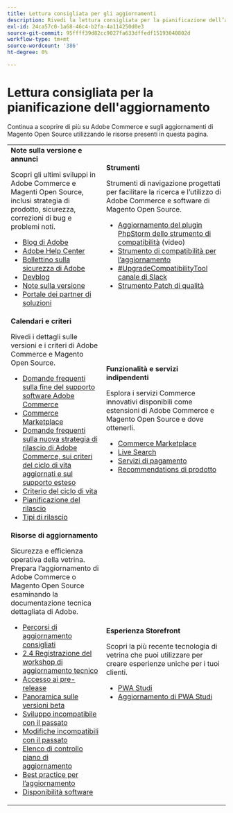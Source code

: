 ```yaml
---
title: Lettura consigliata per gli aggiornamenti
description: Rivedi la lettura consigliata per la pianificazione dell’aggiornamento Adobe Commerce.
exl-id: 24ca57c0-1a68-46c4-b2fa-4a114250d0e3
source-git-commit: 95ffff39d82cc9027fa633dffedf15193040802d
workflow-type: tm+mt
source-wordcount: '386'
ht-degree: 0%

---
```


# Lettura consigliata per la pianificazione dell&#39;aggiornamento

Continua a scoprire di più su Adobe Commerce e sugli aggiornamenti di Magento Open Source utilizzando le risorse presenti in questa pagina.

<table>
  <tbody>
    <tr>
      <td><strong>Note sulla versione e annunci</strong>
        <p>Scopri gli ultimi sviluppi in Adobe Commerce e Magenti Open Source, inclusi strategia di prodotto, sicurezza, correzioni di bug e problemi noti.</p>
          <ul>
            <li><a href="https://blog.adobe.com/">Blog di Adobe</a></li>
            <li><a href="https://experienceleague.adobe.com/docs/commerce-knowledge-base/kb/overview.html">Adobe Help Center</a></li>
            <li><a href="https://helpx.adobe.com/security/products/magento/apsb22-12.html">Bollettino sulla sicurezza di Adobe</a></li>
            <li><a href="https://community.magento.com/t5/Magento-DevBlog/bg-p/devblog">Devblog</a></li>
            <li><a href="https://experienceleague.adobe.com/docs/commerce-operations/release/notes/overview.html">Note sulla versione</a></li>
            <li><a href="https://solutionpartners.adobe.com/solution-partners.html">Portale dei partner di soluzioni</a></li>
          </ul>
        </td>
      <td><strong>Strumenti</strong>
        <p>Strumenti di navigazione progettati per facilitare la ricerca e l’utilizzo di Adobe Commerce e software di Magento Open Source.</p>
          <ul>
            <li><a href="https://experienceleague.adobe.com/docs/commerce-learn/tutorials/uct-phpstorm.html">Aggiornamento del plugin PhpStorm dello strumento di compatibilità</a> (video)</li>
            <li><a href="../upgrade-compatibility-tool/overview.md">Strumento di compatibilità per l’aggiornamento</a></li>
            <li><a href="https://magentocommeng.slack.com/archives/C019Y143U9F">#UpgradeCompatibilityTool canale di Slack</a></li>
            <li><a href="../../tools/quality-patches-tool/usage.md">Strumento Patch di qualità</a></li>
          </ul>
      </td>
    </tr>
    <tr>
      <td><strong>Calendari e criteri</strong>
        <p>Rivedi i dettagli sulle versioni e i criteri di Adobe Commerce e Magento Open Source.</p>
          <ul>
            <li><a href="https://experienceleague.adobe.com/docs/commerce-knowledge-base/kb/faq/adobe-commerce-eos-policy-faq.html">Domande frequenti sulla fine del supporto software Adobe Commerce</a></li>
            <li><a href="https://marketplacesupport.magento.com/hc/en-us/articles/4413722432653">Commerce Marketplace</a></li>
            <li><a href="https://experienceleague.adobe.com/docs/commerce-knowledge-base/kb/faq/adobe-commerce-release-strategy-lifecycle-policy.html">Domande frequenti sulla nuova strategia di rilascio di Adobe Commerce, sui criteri del ciclo di vita aggiornati e sul supporto esteso</a></li>
            <li><a href="https://www.adobe.com/content/dam/cc/en/legal/terms/enterprise/pdfs/Adobe-Commerce-Software-Lifecycle-Policy.pdf">Criterio del ciclo di vita</a></li>
            <li><a href="../../release/schedule.md">Pianificazione del rilascio</a></li>
            <li><a href="../../release/versioning-policy.md">Tipi di rilascio</a></li>
          </ul>
        </td>
      <td><strong>Funzionalità e servizi indipendenti</strong>
        <p>Esplora i servizi Commerce innovativi disponibili come estensioni di Adobe Commerce e Magento Open Source e dove ottenerli.</p>
          <ul>
            <li><a href="https://marketplace.magento.com/">Commerce Marketplace</a></li>
            <li><a href="https://marketplace.magento.com/magento-live-search.html">Live Search</a></li>
            <li><a href="https://marketplace.magento.com/magento-payment-services.html">Servizi di pagamento</a></li>
            <li><a href="https://marketplace.magento.com/magento-product-recommendations.html">Recommendations di prodotto</a></li>
          </ul>
      </td>
    </tr>
    <tr>
      <td><strong>Risorse di aggiornamento</strong>
        <p>Sicurezza e efficienza operativa della vetrina. Prepara l’aggiornamento di Adobe Commerce o Magento Open Source esaminando la documentazione tecnica dettagliata di Adobe.</p>
          <ul>
            <li><a href="recommended-upgrade-paths.md">Percorsi di aggiornamento consigliati</a></li>
            <li><a href="https://experienceleague.adobe.com/docs/commerce-learn/tutorials/upgrade-workshop.html?lang=en">2.4 Registrazione del workshop di aggiornamento tecnico</a></li>
            <li><a href="https://experienceleague.adobe.com/docs/commerce-knowledge-base/kb/troubleshooting/miscellaneous/cannot-access-the-latest-magento-commerce-pre-release.html">Accesso ai pre-release</a></li>
            <li><a href="../../release/beta.md">Panoramica sulle versioni beta</a></li>
            <li><a href="https://developer.adobe.com/commerce/contributor/guides/code-contributions/backward-compatibility-policy/">Sviluppo incompatibile con il passato</a></li>
            <li><a href="https://developer.adobe.com/commerce/php/development/backward-incompatible-changes/highlights/">Modifiche incompatibili con il passato</a></li>
            <li><a href="../../implementation-playbook/best-practices/maintenance/upgrade-checklist.md">Elenco di controllo piano di aggiornamento</a></li>
            <li><a href="../prepare/best-practices.md">Best practice per l’aggiornamento</a></li>
            <li><a href="../../release/product-availability.md">Disponibilità software</a></li>
          </ul>
      </td>
      <td><strong>Esperienza Storefront</strong>
        <p>Scopri la più recente tecnologia di vetrina che puoi utilizzare per creare esperienze uniche per i tuoi clienti.</p>
          <ul>
            <li><a href="https://developer.adobe.com/commerce/pwa-studio/">PWA Studi</a></li>
            <li><a href="https://developer.adobe.com/commerce/pwa-studio/guides/upgrading-versions">Aggiornamento di PWA Studi</a></li>
          </ul>
      </td>
    </tr>
  </tbody>
</table>
